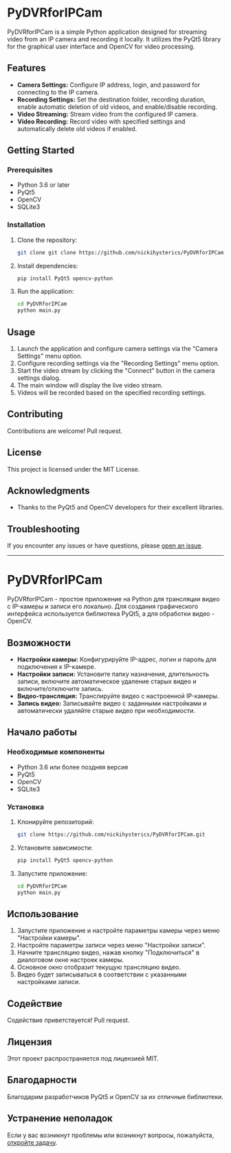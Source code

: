 # PyDVRforIPCam

PyDVRforIPCam is a simple Python application designed for streaming video from an IP camera and recording it locally. It utilizes the PyQt5 library for the graphical user interface and OpenCV for video processing.

## Features

- **Camera Settings:** Configure IP address, login, and password for connecting to the IP camera.
- **Recording Settings:** Set the destination folder, recording duration, enable automatic deletion of old videos, and enable/disable recording.
- **Video Streaming:** Stream video from the configured IP camera.
- **Video Recording:** Record video with specified settings and automatically delete old videos if enabled.

## Getting Started

### Prerequisites

- Python 3.6 or later
- PyQt5
- OpenCV
- SQLite3

### Installation

1. Clone the repository:

    ```bash
    git clone git clone https://github.com/nickihysterics/PyDVRforIPCam.git
    ```

2. Install dependencies:

    ```bash
    pip install PyQt5 opencv-python
    ```

3. Run the application:

    ```bash
    cd PyDVRforIPCam
    python main.py
    ```

## Usage

1. Launch the application and configure camera settings via the "Camera Settings" menu option.
2. Configure recording settings via the "Recording Settings" menu option.
3. Start the video stream by clicking the "Connect" button in the camera settings dialog.
4. The main window will display the live video stream.
5. Videos will be recorded based on the specified recording settings.

## Contributing

Contributions are welcome! Pull request.

## License

This project is licensed under the MIT License.

## Acknowledgments

- Thanks to the PyQt5 and OpenCV developers for their excellent libraries.

## Troubleshooting

If you encounter any issues or have questions, please [open an issue](https://github.com/nickihysterics/PyDVRforIPCam/issues).

---

# PyDVRforIPCam

PyDVRforIPCam - простое приложение на Python для трансляции видео с IP-камеры и записи его локально. Для создания графического интерфейса используется библиотека PyQt5, а для обработки видео - OpenCV.

## Возможности

- **Настройки камеры:** Конфигурируйте IP-адрес, логин и пароль для подключения к IP-камере.
- **Настройки записи:** Установите папку назначения, длительность записи, включите автоматическое удаление старых видео и включите/отключите запись.
- **Видео-трансляция:** Транслируйте видео с настроенной IP-камеры.
- **Запись видео:** Записывайте видео с заданными настройками и автоматически удаляйте старые видео при необходимости.

## Начало работы

### Необходимые компоненты

- Python 3.6 или более поздняя версия
- PyQt5
- OpenCV
- SQLite3

### Установка

1. Клонируйте репозиторий:

    ```bash
    git clone https://github.com/nickihysterics/PyDVRforIPCam.git
    ```

2. Установите зависимости:

    ```bash
    pip install PyQt5 opencv-python
    ```

3. Запустите приложение:

    ```bash
    cd PyDVRforIPCam
    python main.py
    ```

## Использование

1. Запустите приложение и настройте параметры камеры через меню "Настройки камеры".
2. Настройте параметры записи через меню "Настройки записи".
3. Начните трансляцию видео, нажав кнопку "Подключиться" в диалоговом окне настроек камеры.
4. Основное окно отобразит текущую трансляцию видео.
5. Видео будет записываться в соответствии с указанными настройками записи.

## Содействие

Содействие приветствуется! Pull request.

## Лицензия

Этот проект распространяется под лицензией MIT.

## Благодарности

Благодарим разработчиков PyQt5 и OpenCV за их отличные библиотеки.

## Устранение неполадок

Если у вас возникнут проблемы или возникнут вопросы, пожалуйста, [откройте задачу](https://github.com/nickihysterics/PyDVRforIPCam/issues).
